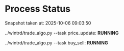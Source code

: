 # Process Status

Snapshot taken at: 2025-10-06 09:03:50

../wintrd/trade_algo.py --task price_update: **RUNNING**

../wintrd/trade_algo.py --task buy_sell: **RUNNING**

